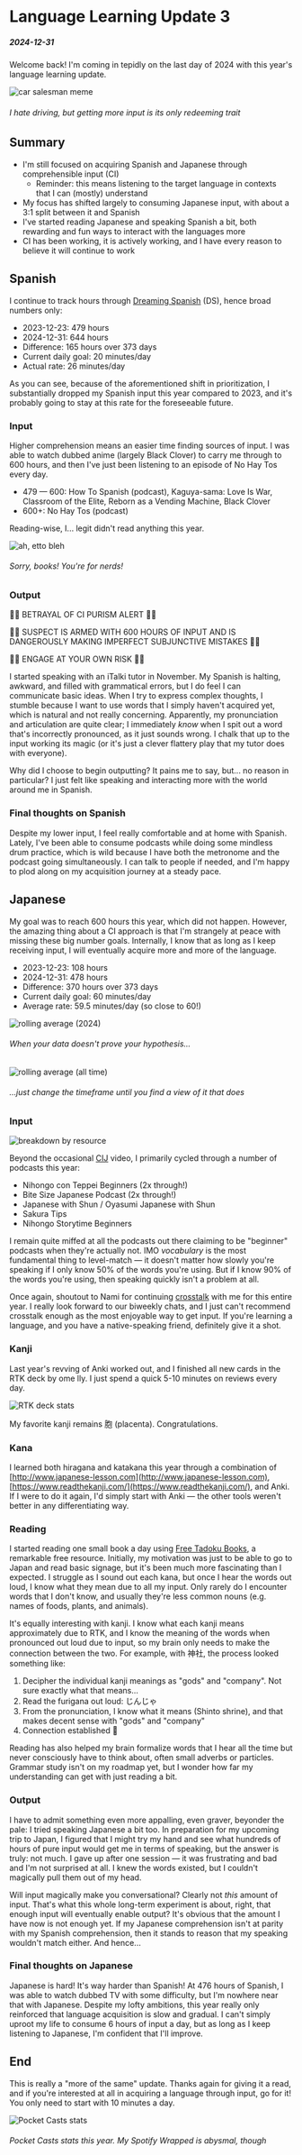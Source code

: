 # Language Learning Update 3

##### 2024-12-31

Welcome back! I'm coming in tepidly on the last day of 2024 with this year's language learning update.

![car salesman meme](https://i.imgur.com/Yl5c8IC.jpeg)

###### I hate driving, but getting more input is its only redeeming trait

## Summary

* I'm still focused on acquiring Spanish and Japanese through comprehensible input (CI)
    * Reminder: this means listening to the target language in contexts that I can (mostly) understand
* My focus has shifted largely to consuming Japanese input, with about a 3:1 split between it and Spanish
* I've started reading Japanese and speaking Spanish a bit, both rewarding and fun ways to interact with the languages
  more
* CI has been working, it is actively working, and I have every reason to believe it will continue to work

## Spanish

I continue to track hours through [Dreaming Spanish](https://dreamingspanish.com) (DS), hence broad numbers only:

* 2023-12-23: 479 hours
* 2024-12-31: 644 hours
* Difference: 165 hours over 373 days
* Current daily goal: 20 minutes/day
* Actual rate: 26 minutes/day

As you can see, because of the aforementioned shift in prioritization, I substantially dropped my Spanish input
this year compared to 2023, and it's probably going to stay at this rate for the foreseeable future.

### Input

Higher comprehension means an easier time finding sources of input. I was able to watch dubbed anime (largely Black
Clover) to carry me through to 600 hours, and then I've just been listening to an episode of No Hay Tos every day.

* 479 — 600: How To Spanish (podcast), Kaguya-sama: Love Is War, Classroom of the Elite, Reborn as a Vending Machine,
  Black Clover
* 600+: No Hay Tos (podcast)

Reading-wise, I... legit didn't read anything this year.

![ah, etto bleh](https://i.imgur.com/jhdHpiF.jpeg)

###### Sorry, books! You're for nerds!

### Output

🚨🚨 BETRAYAL OF CI PURISM ALERT 🚨🚨

🚨🚨 SUSPECT IS ARMED WITH 600 HOURS OF INPUT AND IS DANGEROUSLY MAKING IMPERFECT SUBJUNCTIVE MISTAKES 🚨🚨

🚨🚨 ENGAGE AT YOUR OWN RISK 🚨🚨

I started speaking with an iTalki tutor in November. My Spanish is halting, awkward, and filled with grammatical errors,
but I do feel I can communicate basic ideas. When I try to express complex thoughts, I stumble because I want to use
words that I simply haven't acquired yet, which is natural and not really concerning. Apparently, my pronunciation and
articulation are quite clear; I immediately _know_ when I spit out a word that's incorrectly pronounced, as it just
sounds wrong. I chalk that up to the input working its magic (or it's just a clever flattery play that my tutor does
with everyone).

Why did I choose to begin outputting? It pains me to say, but... no reason in particular? I just felt like speaking
and interacting more with the world around me in Spanish.

### Final thoughts on Spanish

Despite my lower input, I feel really comfortable and at home with Spanish. Lately, I've been able to consume podcasts
while doing some mindless drum practice, which is wild because I have both the metronome and the podcast going
simultaneously. I can talk to people if needed, and I'm happy to plod along on my acquisition journey at a steady pace.

## Japanese

My goal was to reach 600 hours this year, which did not happen. However, the amazing thing about a CI approach
is that I'm strangely at peace with missing these big number goals. Internally, I know that as long as I keep receiving
input, I will eventually acquire more and more of the language.

* 2023-12-23: 108 hours
* 2024-12-31: 478 hours
* Difference: 370 hours over 373 days
* Current daily goal: 60 minutes/day
* Average rate: 59.5 minutes/day (so close to 60!)

![rolling average (2024)](https://i.imgur.com/guvYeLH.png)

###### When your data doesn't prove your hypothesis...

![rolling average (all time)](https://i.imgur.com/uDmpJfd.png)

###### ...just change the timeframe until you find a view of it that does

### Input

![breakdown by resource](https://i.imgur.com/PFqQe8B.png)

Beyond the occasional [CIJ](https://cijapanese.com/) video, I primarily cycled through a number of podcasts this year:

* Nihongo con Teppei Beginners (2x through!)
* Bite Size Japanese Podcast (2x through!)
* Japanese with Shun / Oyasumi Japanese with Shun
* Sakura Tips
* Nihongo Storytime Beginners

I remain quite miffed at all the podcasts out there claiming to be "beginner" podcasts when they're actually not.
IMO _vocabulary_ is the most fundamental thing to level-match — it doesn't matter how slowly you're speaking if I only
know 50% of the words you're using. But if I know 90% of the words you're using, then speaking quickly isn't a problem
at all.

Once again, shoutout to Nami for continuing [crosstalk](https://www.youtube.com/watch?v=SMhzHnP5Q-Q) with me for this
entire year. I really look forward to our biweekly chats, and I just can't recommend crosstalk enough as the most
enjoyable way to get input. If you're learning a language, and you have a native-speaking friend, definitely give it a
shot.

### Kanji

Last year's revving of Anki worked out, and I finished all new cards in the RTK deck by ome
lly. I just spend a quick 5-10
minutes on reviews every day.

![RTK deck stats](https://i.imgur.com/lC7VMV7.png)

My favorite kanji remains 胞 (placenta). Congratulations.

### Kana

I learned both hiragana and katakana this year through a combination
of [http://www.japanese-lesson.com](http://www.japanese-lesson.com), [https://www.readthekanji.com/](https://www.readthekanji.com/),
and Anki. If I were to do it again, I'd simply start with Anki — the other tools weren't better in any differentiating
way.

### Reading

I started reading one small book a day using [Free Tadoku Books](https://tadoku.org/japanese/en/free-books-en), a
remarkable free resource. Initially, my motivation was just to be able to go to Japan and read basic signage, but it's
been much more fascinating than I expected. I struggle as I sound out each kana, but once I hear the words out
loud, I know what they mean due to all my input. Only rarely do I encounter words that I don't know, and usually they're
less common nouns (e.g. names of foods, plants, and animals).

It's equally interesting with kanji. I know what each kanji means approximately due to RTK, and I know the meaning of
the words when pronounced out loud due to input, so my brain only needs to make the connection between the two.
For example, with 神社, the process looked something like:

1. Decipher the individual kanji meanings as "gods" and "company". Not sure exactly what that means...
2. Read the furigana out loud: じんじゃ
3. From the pronunciation, I know what it means (Shinto shrine), and that makes decent sense with "gods" and "company"
4. Connection established 🤝

Reading has also helped my brain formalize words that I hear all the time but never consciously have to think about,
often small adverbs or particles. Grammar study isn't on my roadmap yet, but I wonder how far my understanding can get
with just reading a bit.

### Output

I have to admit something even more appalling, even graver, beyonder the pale: I tried speaking Japanese a bit too. In
preparation for my upcoming trip to Japan, I figured that I might try my hand and see what hundreds of hours of pure
input would get me in terms of speaking, but the answer is truly: not much. I gave up after one session — it was
frustrating and bad and I'm not surprised at all. I knew the words existed, but I couldn't magically pull them
out of my head.

Will input magically make you conversational? Clearly not _this_ amount of input. That's what this whole long-term
experiment is about, right, that enough input will eventually enable output? It's obvious that the amount I have now is
not enough yet. If my Japanese comprehension isn't at parity with my Spanish comprehension, then it stands to reason
that my speaking wouldn't match either. And hence...

### Final thoughts on Japanese

Japanese is hard! It's way harder than Spanish! At 476 hours of Spanish, I was able to watch dubbed TV with some
difficulty, but I'm nowhere near that with Japanese. Despite my lofty ambitions, this year really only reinforced that
language acquisition is slow and gradual. I can't simply uproot my life to consume 6 hours of input a day, but as long
as I keep listening to Japanese, I'm confident that I'll improve.

## End

This is really a "more of the same" update. Thanks again for giving it a read, and if you're interested at all in
acquiring a language through input, go for it! You only need to start with 10 minutes a day.

![Pocket Casts stats](https://i.imgur.com/FUGoqsJ.png)

###### Pocket Casts stats this year. My Spotify Wrapped is abysmal, though
